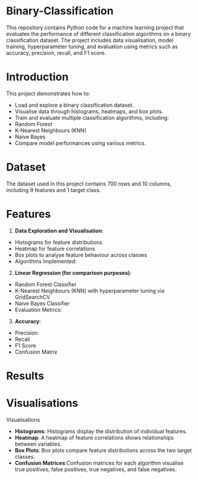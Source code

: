 # Binary-Classification

This repository contains Python code for a machine learning project that evaluates the performance of different classification algorithms on a binary classification dataset. The project includes data visualisation, model training, hyperparameter tuning, and evaluation using metrics such as accuracy, precision, recall, and F1 score.

# Introduction

This project demonstrates how to:
- Load and explore a binary classification dataset.
- Visualise data through histograms, heatmaps, and box plots.
- Train and evaluate multiple classification algorithms, including:
- Random Forest
- K-Nearest Neighbours (KNN)
- Naive Bayes
- Compare model performances using various metrics.

# Dataset
The dataset used in this project contains 700 rows and 10 columns, including 9 features and 1 target class.

# Features

1. **Data Exploration and Visualisation**:
- Histograms for feature distributions
- Heatmap for feature correlations
- Box plots to analyse feature behaviour across classes
- Algorithms Implemented:

2. **Linear Regression (for comparison purposes)**:
- Random Forest Classifier
- K-Nearest Neighbours (KNN) with hyperparameter tuning via GridSearchCV
- Naive Bayes Classifier
- Evaluation Metrics:

3. **Accuracy**:
- Precision
- Recall
- F1 Score
- Confusion Matrix

# Results

# Visualisations
Visualisations
- **Histograms**: Histograms display the distribution of individual features.
- **Heatmap**: A heatmap of feature correlations shows relationships between variables.
- **Box Plots**: Box plots compare feature distributions across the two target classes.
- **Confusion Matrices**:Confusion matrices for each algorithm visualise true positives, false positives, true negatives, and false negatives.

